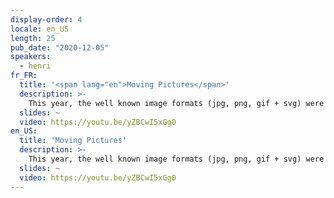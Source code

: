 ```yaml
---
display-order: 4
locale: en_US
length: 25
pub_date: "2020-12-05"
speakers:
  - henri
fr_FR:
  title: '<span lang="en">Moving Pictures</span>'
  description: >-
    This year, the well known image formats (jpg, png, gif + svg) were 104 yrs old combined. 2020 has seen a quick shift in formats solutions. Webp turned 10 in October, and was finally supported by Safari providing complete browser support. . But in 2 yrs since it was introduced, AVIF became rapidly supported to provide 70% browser market share already. At the same time, JPEG XL is being promoted and might be close to freezing of bitstream. This is a talk about what is taking place with modern image formats 
  slides: ~
  video: https://youtu.be/yZBCwI5xGg0
en_US:
  title: 'Moving Pictures'
  description: >-
    This year, the well known image formats (jpg, png, gif + svg) were 104 yrs old combined. 2020 has seen a quick shift in formats solutions. Webp turned 10 in October, and was finally supported by Safari providing complete browser support. . But in 2 yrs since it was introduced, AVIF became rapidly supported to provide 70% browser market share already. At the same time, JPEG XL is being promoted and might be close to freezing of bitstream. This is a talk about what is taking place with modern image formats 
  slides: ~
  video: https://youtu.be/yZBCwI5xGg0
---
```

